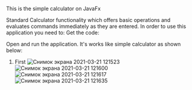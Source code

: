 This is the simple calculator on JavaFx

Standard Calculator functionality which offers basic operations and evaluates commands immediately as they are entered.
In order to use this application you need to:
Get the code:

Open and run the application.
It's works like simple calculator as shown below:
1) First 
![Снимок экрана 2021-03-21 121523](https://user-images.githubusercontent.com/72644178/111895949-41b73d80-8a40-11eb-903a-d456a19155cd.png)
![Снимок экрана 2021-03-21 121600](https://user-images.githubusercontent.com/72644178/111895950-424fd400-8a40-11eb-826c-72eedb56ab6c.png)
![Снимок экрана 2021-03-21 121617](https://user-images.githubusercontent.com/72644178/111895951-42e86a80-8a40-11eb-887a-97b60191e4b9.png)
![Снимок экрана 2021-03-21 121635](https://user-images.githubusercontent.com/72644178/111895952-42e86a80-8a40-11eb-8cc0-91d75e83f01b.png)

